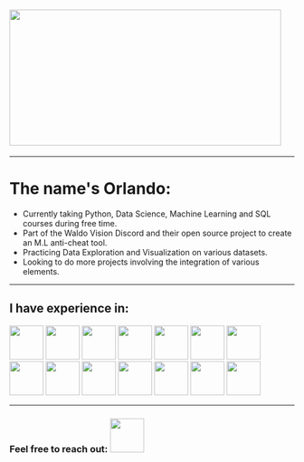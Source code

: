 # <img src="https://c.tenor.com/6us3et_6HDoAAAAC/hello-there-hi-there.gif" height="240px" width="480px">

---
# The name's Orlando:
- Currently taking Python, Data Science, Machine Learning and SQL courses during free time.
- Part of the Waldo Vision Discord and their open source project to create an M.L anti-cheat tool.
- Practicing Data Exploration and Visualization on various datasets.
- Looking to do more projects involving the integration of various elements.

---
## I have experience in:
[<img src="https://cdn.svgporn.com/logos/python.svg" width="60px" height="60px"/>](https://www.python.org/)
[<img src="https://cdn.svgporn.com/logos/c-plusplus.svg" width="60px" height="60px"/>](https://www.isocpp.org/)
[<img src="https://cdn.svgporn.com/logos/tensorflow.svg" width="60px" height="60px"/>](https://www.tensorflow.org/)
[<img src="https://cdn.svgporn.com/logos/numpy.svg" width="60px" height="60px"/>](https://numpy.org/)
[<img src="https://cdn.svgporn.com/logos/html-5.svg" width="60px" height="60px"/>](https://html.spec.whatwg.org/multipage/)
[<img src="https://cdn.svgporn.com/logos/css-3.svg" width="60px" height="60px"/>](https://www.w3.org/TR/CSS/)
[<img src="https://cdn.svgporn.com/logos/javascript.svg" width="60px" height="60px"/>](https://developer.mozilla.org/en-US/docs/Web/JavaScript)
[<img src="https://cdn.svgporn.com/logos/php.svg" width="60px" height="60px"/>](https://www.php.net/)
[<img src="https://cdn.svgporn.com/logos/mysql.svg" width="60px" height="60px"/>](https://dev.mysql.com/)
[<img src="https://cdn.svgporn.com/logos/google-cloud.svg" width="60px" height="60px"/>](https://cloud.google.com/)
[<img src="https://cdn.svgporn.com/logos/github-octocat.svg" width="60px" height="60px"/>](https://github.com/)
[<img src="https://cdn.svgporn.com/logos/selenium.svg" width="60px" height="60px"/>](https://www.selenium.dev/)
[<img src="https://cdn.svgporn.com/logos/flask.svg" width="60px" height="60px"/>](https://flask.palletsprojects.com/en/2.0.x/)
[<img src="https://cdn.svgporn.com/logos/ubuntu.svg" width="60px" height="60px"/>](https://ubuntu.com/)

---
### Feel free to reach out: [<img src="https://cdn.svgporn.com/logos/linkedin-icon.svg" width="60px" height="60px"/>](https://www.linkedin.com/in/orlando-liantaud/)
